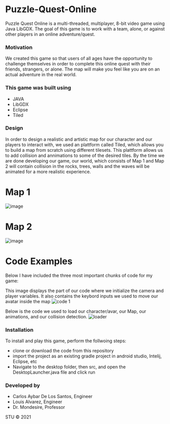 # Puzzle-Quest-Online
Puzzle Quest Online is a  multi-threaded, multiplayer, 8-bit video game using Java LibGDX. The goal of this game is to work with a team, alone, or against other players in an online adventure/quest.

### Motivation

We created this game so that users of all ages have the opportunity to challenge themselves in order to complete this online quest with their friends, strangers, or alone. The map will make you feel like you are on an actual adventure in the real world.

### This game was built using

* JAVA
* LibGDX
* Eclipse
* Tiled

### Design

In order to design a realistic and artistic map for our character and our players to interact with, we used an plattform called Tiled, which allows you to build a map from scratch using different tilesets. This plattform allows us to add collision and annimations to some of the desired tiles. By the time we are done developing our game, our world, which consists of Map 1 and Map 2 will contain collision in the rocks, trees, walls and the waves will be animated for a more realistic experience.

# Map 1
![image](https://user-images.githubusercontent.com/58013489/117327746-f1196980-ae60-11eb-96aa-98ec875cb315.png)

# Map 2
![image](https://user-images.githubusercontent.com/58013489/117327825-055d6680-ae61-11eb-8477-ed82ea1a3f18.png)

# Code Examples
Below I have included the three most important chunks of code for my game:

This image displays the part of our code where we initialize the camera and player variables. It also contains the keybord inputs we used to move our avatar inside the map
![code 1](https://user-images.githubusercontent.com/58013489/117366894-6c920f80-ae8f-11eb-8fff-4e1dc59b57ec.PNG)

Below is the code we used to load our character/avar, our Map, our animations, and our collision detection. 
![loader](https://user-images.githubusercontent.com/58013489/117367161-c8f52f00-ae8f-11eb-9b83-d2503795da2c.PNG)




### Installation

To install and play this game, perform the follwoing steps:
* clone or download the code from this repository
* import the project as an existing gradle project in android studio, Intelij, Eclipse, etc
* Navigate to the desktop folder, then src, and open the DesktopLauncher.java file and click run

### Developed by
- Carlos Aybar De Los Santos, Engineer
- Louis Alvarez, Engineer
- Dr. Mondesire, Professor

STU ©  2021

